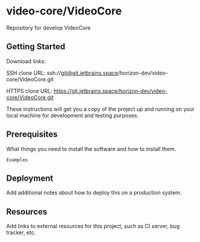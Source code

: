 # video-core/VideoCore

Repository for develop VideoCore

## Getting Started

Download links:

SSH clone URL: ssh://git@git.jetbrains.space/horizon-dev/video-core/VideoCore.git

HTTPS clone URL: https://git.jetbrains.space/horizon-dev/video-core/VideoCore.git



These instructions will get you a copy of the project up and running on your local machine for development and testing purposes.

## Prerequisites

What things you need to install the software and how to install them.

```
Examples
```

## Deployment

Add additional notes about how to deploy this on a production system.

## Resources

Add links to external resources for this project, such as CI server, bug tracker, etc.
